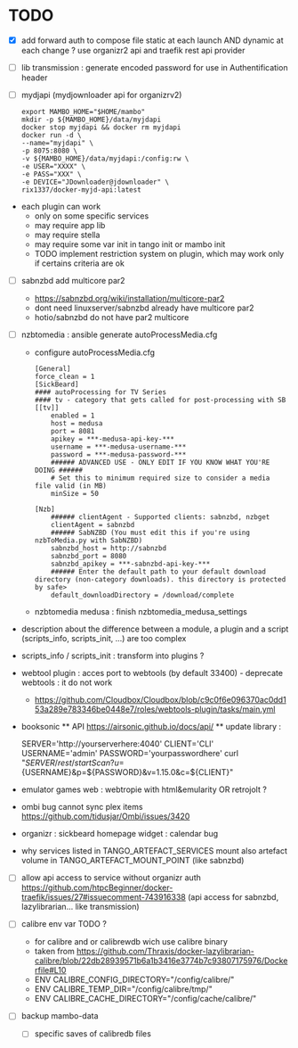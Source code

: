 #  TODO 

* [X] add forward auth to compose file static at each launch AND dynamic at each change ? use organizr2 api and traefik rest api provider

* [ ] lib transmission : generate encoded password for use in Authentification header

* [ ] mydjapi (mydjownloader api for organizrv2)
    ```
    export MAMBO_HOME="$HOME/mambo"
    mkdir -p ${MAMBO_HOME}/data/myjdapi
    docker stop myjdapi && docker rm myjdapi
    docker run -d \
    --name="myjdapi" \
    -p 8075:8080 \
    -v ${MAMBO_HOME}/data/myjdapi:/config:rw \
    -e USER="XXXX" \ 
    -e PASS="XXX" \
    -e DEVICE="JDownloader@jdownloader" \
    rix1337/docker-myjd-api:latest
    ```


* each plugin can work 
    * only on some specific services
    * may require app lib
    * may require stella
    * may require some var init in tango init or mambo init
    * TODO implement restriction system on plugin, which may work only if certains criteria are ok

* [ ] sabnzbd add multicore par2
    * https://sabnzbd.org/wiki/installation/multicore-par2
    * dont need linuxserver/sabnzbd already have multicore par2
    * hotio/sabnzbd do not have par2 multicore

* [ ] nzbtomedia : ansible generate autoProcessMedia.cfg 
    * configure autoProcessMedia.cfg
        ```
        [General]
        force_clean = 1
        [SickBeard]
        #### autoProcessing for TV Series
        #### tv - category that gets called for post-processing with SB
        [[tv]]
            enabled = 1
            host = medusa
            port = 8081
            apikey = ***-medusa-api-key-***
            username = ***-medusa-username-***
            password = ***-medusa-password-***
            ###### ADVANCED USE - ONLY EDIT IF YOU KNOW WHAT YOU'RE DOING ######
            # Set this to minimum required size to consider a media file valid (in MB)
            minSize = 50
        
        [Nzb]
            ###### clientAgent - Supported clients: sabnzbd, nzbget
            clientAgent = sabnzbd
            ###### SabNZBD (You must edit this if you're using nzbToMedia.py with SabNZBD)
            sabnzbd_host = http://sabnzbd
            sabnzbd_port = 8080
            sabnzbd_apikey = ***-sabnzbd-api-key-***
            ###### Enter the default path to your default download directory (non-category downloads). this directory is protected by safe>
            default_downloadDirectory = /download/complete
        ```
    * nzbtomedia medusa : finish nzbtomedia_medusa_settings


* description about the difference between a module, a plugin and a script (scripts_info, scripts_init, ...) are too complex

* scripts_info / scripts_init : transform into plugins ?

* webtool plugin : acces port to webtools (by default 33400) - deprecate webtools : it do not work
    * https://github.com/Cloudbox/Cloudbox/blob/c9c0f6e096370ac0dd153a289e783346be0448e7/roles/webtools-plugin/tasks/main.yml

* booksonic 
** API https://airsonic.github.io/docs/api/
** update library  : 

    SERVER='http://yourserverhere:4040'
    CLIENT='CLI'
    USERNAME='admin'
    PASSWORD='yourpasswordhere'
    curl "${SERVER}/rest/startScan?u=${USERNAME}&p=${PASSWORD}&v=1.15.0&c=${CLIENT}"



* emulator games web : webtropie with html&emularity OR retrojolt ?

* ombi bug cannot sync plex items https://github.com/tidusjar/Ombi/issues/3420

* organizr : sickbeard homepage widget : calendar bug

* why services listed in TANGO_ARTEFACT_SERVICES mount also artefact volume in TANGO_ARTEFACT_MOUNT_POINT (like sabnzbd)

* [ ] allow api access to service without organizr auth https://github.com/htpcBeginner/docker-traefik/issues/27#issuecomment-743916338 (api access for sabnzbd, lazylibrarian... like transmission)

* [ ] calibre env var TODO ?
    * for calibre and or calibrewdb wich use calibre binary
    * taken from https://github.com/Thraxis/docker-lazylibrarian-calibre/blob/22db28939571b6a1b3416e3774b7c93807175976/Dockerfile#L10
    * ENV CALIBRE_CONFIG_DIRECTORY="/config/calibre/"
    * ENV CALIBRE_TEMP_DIR="/config/calibre/tmp/"
    * ENV CALIBRE_CACHE_DIRECTORY="/config/cache/calibre/"

* [ ] backup mambo-data
    * [ ] specific saves of calibredb files